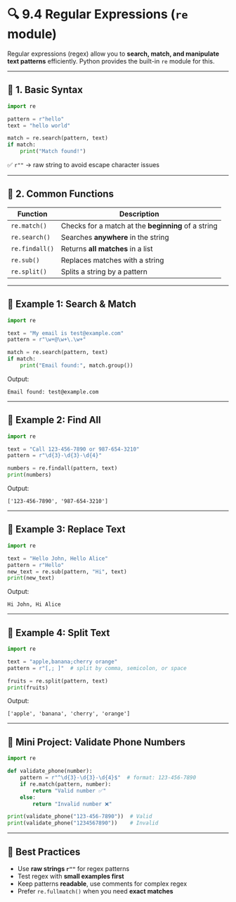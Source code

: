# 🔍 9.4 Regular Expressions (`re` module)

Regular expressions (regex) allow you to **search, match, and manipulate text patterns** efficiently.
Python provides the built-in `re` module for this.

---

## 🔑 1. Basic Syntax

```python
import re

pattern = r"hello"
text = "hello world"

match = re.search(pattern, text)
if match:
    print("Match found!")
```

✅ `r""` → raw string to avoid escape character issues

---

## 🔑 2. Common Functions

| Function       | Description                                         |
| -------------- | --------------------------------------------------- |
| `re.match()`   | Checks for a match at the **beginning** of a string |
| `re.search()`  | Searches **anywhere** in the string                 |
| `re.findall()` | Returns **all matches** in a list                   |
| `re.sub()`     | Replaces matches with a string                      |
| `re.split()`   | Splits a string by a pattern                        |

---

## 📌 Example 1: Search & Match

```python
import re

text = "My email is test@example.com"
pattern = r"\w+@\w+\.\w+"

match = re.search(pattern, text)
if match:
    print("Email found:", match.group())
```

Output:

```
Email found: test@example.com
```

---

## 📌 Example 2: Find All

```python
import re

text = "Call 123-456-7890 or 987-654-3210"
pattern = r"\d{3}-\d{3}-\d{4}"

numbers = re.findall(pattern, text)
print(numbers)
```

Output:

```
['123-456-7890', '987-654-3210']
```

---

## 📌 Example 3: Replace Text

```python
import re

text = "Hello John, Hello Alice"
pattern = r"Hello"
new_text = re.sub(pattern, "Hi", text)
print(new_text)
```

Output:

```
Hi John, Hi Alice
```

---

## 📌 Example 4: Split Text

```python
import re

text = "apple,banana;cherry orange"
pattern = r"[,; ]"  # split by comma, semicolon, or space

fruits = re.split(pattern, text)
print(fruits)
```

Output:

```
['apple', 'banana', 'cherry', 'orange']
```

---

## 🎯 Mini Project: Validate Phone Numbers

```python
import re

def validate_phone(number):
    pattern = r"^\d{3}-\d{3}-\d{4}$"  # format: 123-456-7890
    if re.match(pattern, number):
        return "Valid number ✅"
    else:
        return "Invalid number ❌"

print(validate_phone("123-456-7890"))  # Valid
print(validate_phone("1234567890"))    # Invalid
```

---

## 🧠 Best Practices

* Use **raw strings `r""`** for regex patterns
* Test regex with **small examples first**
* Keep patterns **readable**, use comments for complex regex
* Prefer `re.fullmatch()` when you need **exact matches**
